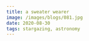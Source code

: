 ```yaml
---
title: a sweater wearer
image: /images/blogs/081.jpg
date: 2020-08-30
tags: stargazing, astronomy
---
```

